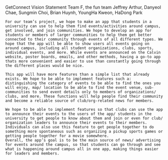 GetConnect Vision Statement
Team F, the fun team
Jeffrey Arthur, Danyeol Chae, Sungmin Choi, Brian Huynh, YoungHa Kweon, HaDong Park

	For our team’s project, we hope to make an app that students in a university can use to help them find events/activities around campus, get involved, and join communities. We hope to develop an app for students or members of larger communities to help them get better connected to their community through events of all different types. We hope that the app will be able to show users all events going on around campus, including all student organizations, clubs, sports, individual events, and more. While events are announced on the Calvin website, poster boards, emails, and other methods, having a go-to app thats more convenient and easier to use than constantly going through the different places would be nice. 

  	This app will have more features than a simple list that already exists. We hope to be able to implement features such a: distinguishing the category of events to be able to find the ones you will enjoy, map/ location to be able to find the event venue, sub-communities to send event details only to members of organizations/ clubs, and more. These functions will help people find their community and become a reliable source of club/org-related news for members. 
 
	We hope to be able to implement features so that clubs can use the app to announce their events to the users of the app/ students in the university to get people to know about them and join or even for club/ organization leaders to announce their events to their members. Individuals can also use this feature to get people together to do something more spontaneous such as organizing a pickup sports games or getting people together for a movie somewhere.
	Overall, the app’s goal is to be the main source of news/ advertising for events around the campus, so that students can go through and see what is happening around campus all in one app, making things easier for leaders and members.
